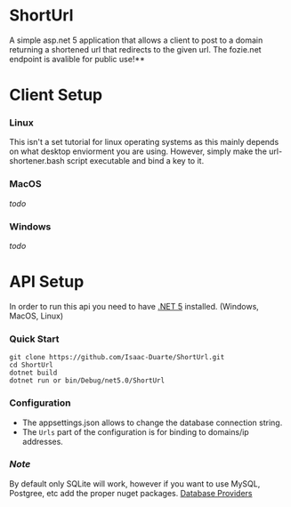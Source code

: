 # ShortUrl
A simple asp.net 5 application that allows a client to post to a domain returning a shortened url that redirects to the given url. The fozie.net endpoint is avalible for public use!**

# Client Setup

### Linux
This isn't a set tutorial for linux operating systems as this mainly depends on what desktop enviorment you are using. However, simply make the url-shortener.bash script executable and bind a key to it.

### MacOS
*todo*

### Windows
*todo*

# API Setup
In order to run this api you need to have [.NET 5](https://dotnet.microsoft.com/download/dotnet/5.0) installed. (Windows, MacOS, Linux)

### Quick Start
```
git clone https://github.com/Isaac-Duarte/ShortUrl.git
cd ShortUrl
dotnet build
dotnet run or bin/Debug/net5.0/ShortUrl
```

### Configuration
* The appsettings.json allows to change the database connection string.
* The `Urls` part of the configuration is for binding to domains/ip addresses.
 
### *Note*
By default only SQLite will work, however if you want to use MySQL, Postgree, etc add the proper nuget packages. [Database Providers](https://docs.microsoft.com/en-us/ef/core/providers/?tabs=dotnet-core-cli)


